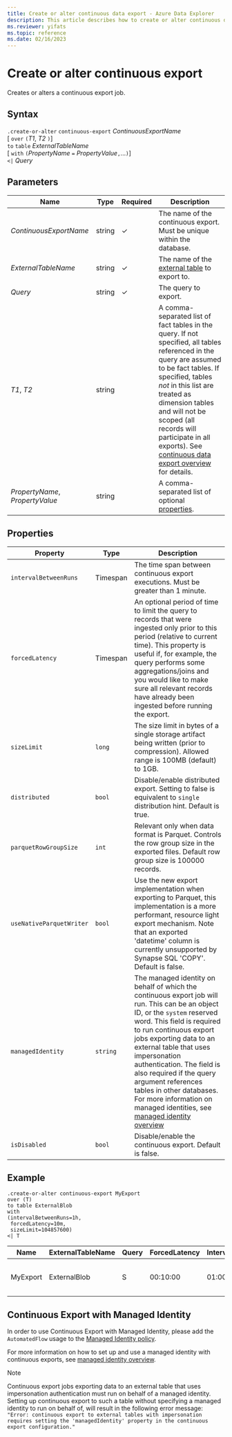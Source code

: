 ```yaml
---
title: Create or alter continuous data export - Azure Data Explorer
description: This article describes how to create or alter continuous data export in Azure Data Explorer.
ms.reviewer: yifats
ms.topic: reference
ms.date: 02/16/2023
---
```

# Create or alter continuous export

Creates or alters a continuous export job.

## Syntax

`.create-or-alter` `continuous-export` *ContinuousExportName* <br>
[ `over` `(`*T1*, *T2* `)`] <br>
`to` `table` *ExternalTableName* <br> 
[ `with` `(`*PropertyName* `=` *PropertyValue*`,`...`)`]<br>
`<|` *Query*

## Parameters

| Name | Type | Required | Description |
|--|--|--|--|
| *ContinuousExportName* | string | &check; | The name of the continuous export. Must be unique within the database. |
| *ExternalTableName* | string | &check; | The name of the [external table](../../query/schema-entities/externaltables.md) to export to. |
| *Query* | string | &check; | The query to export. |
| *T1*, *T2* | string | | A comma-separated list of fact tables in the query. If not specified, all tables referenced in the query are assumed to be fact tables. If specified, tables *not* in this list are treated as dimension tables and will not be scoped (all records will participate in all exports). See [continuous data export overview](continuous-data-export.md) for details. |
| *PropertyName*, *PropertyValue* | string | | A comma-separated list of optional [properties](#properties).|

## Properties

| Property | Type | Description |
|--|--|--|
| `intervalBetweenRuns` | Timespan | The time span between continuous export executions. Must be greater than 1 minute. |
| `forcedLatency` | Timespan | An optional period of time to limit the query to records that were ingested only prior to this period (relative to current time). This property is useful if, for example, the query performs some aggregations/joins and you would like to make sure all relevant records have already been ingested before running the export. |
| `sizeLimit` | `long` | The size limit in bytes of a single storage artifact being written (prior to compression). Allowed range is 100MB (default) to 1GB. |
| `distributed` | `bool` | Disable/enable distributed export. Setting to false is equivalent to `single` distribution hint. Default is true. |
| `parquetRowGroupSize` | `int` | Relevant only when data format is Parquet. Controls the row group size in the exported files. Default row group size is 100000 records. |
| `useNativeParquetWriter` | `bool` | Use the new export implementation when exporting to Parquet, this implementation is a more performant, resource light export mechanism. Note that an exported 'datetime' column is currently unsupported by Synapse SQL 'COPY'. Default is false. |
| `managedIdentity` | `string` | The managed identity on behalf of which the continuous export job will run. This can be an object ID, or the `system` reserved word. This field is required to run continuous export jobs exporting data to an external table that uses impersonation authentication. The field is also required if the query argument references tables in other databases. For more information on managed identities, see [managed identity overview](../../../managed-identities-overview.md) |
| `isDisabled` | `bool` | Disable/enable the continuous export. Default is false. |

## Example

```kusto
.create-or-alter continuous-export MyExport
over (T)
to table ExternalBlob
with
(intervalBetweenRuns=1h, 
 forcedLatency=10m, 
 sizeLimit=104857600)
<| T
```

| Name | ExternalTableName | Query | ForcedLatency | IntervalBetweenRuns | CursorScopedTables | ExportProperties |
|--|--|--|--|--|--|--|
| MyExport | ExternalBlob | S | 00:10:00 | 01:00:00 | [<br>  "['DB'].['S']"<br>] | {<br>  "SizeLimit": 104857600<br>} |

## Continuous Export with Managed Identity

In order to use Continuous Export with Managed Identity, please add the `AutomatedFlow` usage to the [Managed Identity policy](../managed-identity-policy.md).
 
For more information on how to set up and use a managed identity with continuous exports, see [managed identity overview](../../../managed-identities-overview.md). 

> [!NOTE]
> Continuous export jobs exporting data to an external table that uses impersonation authentication must run on behalf of a managed identity. 
> Setting up continuous export to such a table without specifying a managed identity to run on behalf of, will result in the following error message: `"Error: continuous export to external tables with impersonation requires setting the 'managedIdentity' property in the continuous export configuration."`
